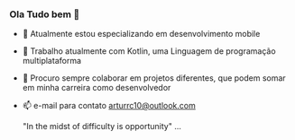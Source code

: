 ### Ola Tudo bem 👋

- 🔭 Atualmente estou especializando em desenvolvimento mobile
- 🌱 Trabalho atualmente com Kotlin, uma Linguagem de programação multiplataforma 
- 👯 Procuro sempre colaborar em projetos diferentes, que podem somar em minha carreira como desenvolvedor
- 📫 e-mail para contato arturrc10@outlook.com

  "In the midst of difficulty is opportunity" ...
